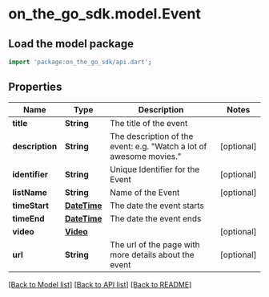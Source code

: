 # on_the_go_sdk.model.Event

## Load the model package
```dart
import 'package:on_the_go_sdk/api.dart';
```

## Properties
Name | Type | Description | Notes
------------ | ------------- | ------------- | -------------
**title** | **String** | The title of the event | 
**description** | **String** | The description of the event: e.g. \"Watch a lot of awesome movies.\" | [optional] 
**identifier** | **String** | Unique Identifier for the Event | [optional] 
**listName** | **String** | Name of the Event | [optional] 
**timeStart** | [**DateTime**](DateTime.md) | The date the event starts | 
**timeEnd** | [**DateTime**](DateTime.md) | The date the event ends | 
**video** | [**Video**](Video.md) |  | [optional] 
**url** | **String** | The url of the page with more details about the event | [optional] 

[[Back to Model list]](../README.md#documentation-for-models) [[Back to API list]](../README.md#documentation-for-api-endpoints) [[Back to README]](../README.md)



